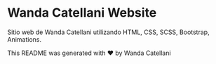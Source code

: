 # Wanda Catellani Website
Sitio web de Wanda Catellani utilizando HTML, CSS, SCSS, Bootstrap, Animations.

This README was generated with ❤️ by Wanda Catellani
